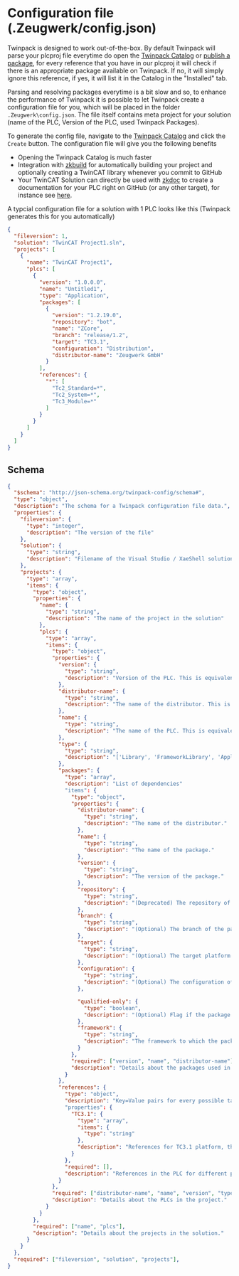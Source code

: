 # Configuration file (.Zeugwerk/config.json)

Twinpack is designed to work out-of-the-box. By default Twinpack will parse your plcproj file everytime do open the [Twinpack Catalog](#using-a-package) or [publish a package](#sharing-a-package), for every reference that you have in our plcproj it will check if there is an appropriate package available on Twinpack. If no, it will simply ignore this reference, if yes, it will list it in the Catalog in the "Installed" tab.

Parsing and resolving packages everytime is a bit slow and so, to enhance the performance of Twinpack it is possible to let Twinpack create a configuration file for you, which will be placed in the folder `.Zeugwerk\config.json`. The file itself contains meta project for your solution (name of the PLC, Version of the PLC, used Twinpack Packages).

To generate the config file, navigate to the [Twinpack Catalog](#using-a-package) and click the `Create` button. The configuration file will give you the following benefits

- Opening the Twinpack Catalog is much faster
- Integration with [zkbuild](https://github.com/Zeugwerk/zkbuild-action) for automatically building your project and optionally creating a TwinCAT library whenever you commit to GitHub
- Your TwinCAT Solution can directly be used with [zkdoc](https://github.com/Zeugwerk/zkdoc-action) to create a documentation for your PLC right on GitHub (or any other target), for instance see [here](https://stefanbesler.github.io/struckig/).

A typcial configuration file for a solution with 1 PLC looks like this (Twinpack generates this for you automatically)

```json
{
  "fileversion": 1,
  "solution": "TwinCAT Project1.sln",
  "projects": [
    {
      "name": "TwinCAT Project1",
      "plcs": [
        {
          "version": "1.0.0.0",
          "name": "Untitled1",
          "type": "Application",
          "packages": [
            {
              "version": "1.2.19.0",
              "repository": "bot",
              "name": "ZCore",
              "branch": "release/1.2",
              "target": "TC3.1",
              "configuration": "Distribution",
              "distributor-name": "Zeugwerk GmbH"
            }
          ],
          "references": {
            "*": [
              "Tc2_Standard=*",
              "Tc2_System=*",
              "Tc3_Module=*"
            ]
          }
        }
      ]
    }
  ]
}
```


## Schema

```json
{
  "$schema": "http://json-schema.org/twinpack-config/schema#",
  "type": "object",
  "description": "The schema for a Twinpack configuration file data.",
  "properties": {
    "fileversion": {
      "type": "integer",
      "description": "The version of the file"
    },
    "solution": {
      "type": "string",
      "description": "Filename of the Visual Studio / XaeShell solution including the file extension, e.g. Untitled1.sln"
    },
    "projects": {
      "type": "array",
      "items": {
        "type": "object",
        "properties": {
          "name": {
            "type": "string",
            "description": "The name of the project in the solution"
          },
          "plcs": {
            "type": "array",
            "items": {
              "type": "object",
              "properties": {
                "version": {
                  "type": "string",
                  "description": "Version of the PLC. This is equivalent to the version of the PLC project information in TwinCAT"
                },
                "distributor-name": {
                  "type": "string",
                  "description": "The name of the distributor. This is equivalent to the Company of the PLC project information in TwinCAT."
                },
                "name": {
                  "type": "string",
                  "description": "The name of the PLC. This is equivalent to the Title of the PLC project information in TwinCAT."
                },
                "type": {
                  "type": "string",
                  "description": "['Library', 'FrameworkLibrary', 'Application', 'Test']"
                },
                "packages": {
                  "type": "array",
                  "description": "List of dependencies"
                  "items": {
                    "type": "object",
                    "properties": {
                      "distributor-name": {
                        "type": "string",
                        "description": "The name of the distributor."
                      },
                      "name": {
                        "type": "string",
                        "description": "The name of the package."
                      },
                      "version": {
                        "type": "string",
                        "description": "The version of the package."
                      },
                      "repository": {
                        "type": "string",
                        "description": "(Deprecated) The repository of the package - this has been superseded by the distributor-name"
                      },
                      "branch": {
                        "type": "string",
                        "description": "(Optional) The branch of the package. This can be used for Feature branches, Bugfixing branches, it default to main"
                      },
                      "target": {
                        "type": "string",
                        "description": "(Optional) The target platform of the package. Defaults to 'TC3.1', which indicates the that package that is build for the latest version of Twinpack should be used"
                      },
                      "configuration": {
                        "type": "string",
                        "description": "(Optional) The configuration of the package. Default to 'Release', this can be used to distribute packages with different patches"
                      },

                      "qualified-only": {
                        "type": "boolean",
                        "description": "(Optional) Flag if the package should be inserted with the qualified-only attribute set, such that the namespace has to be explictly given"
                      },
                      "framework": {
                        "type": "string",
                        "description": "The framework to which the package belongs."
                      }
                    },
                    "required": ["version", "name", "distributor-name"],
                    "description": "Details about the packages used in the PLC."
                  }
                },
                "references": {
                  "type": "object",
                  "description": "Key=Value pairs for every possible target of the package"
                  "properties": {
                    "TC3.1": {
                      "type": "array",
                      "items": {
                        "type": "string"
                      },
                      "description": "References for TC3.1 platform, the references have to be in the form of Library=Version, e.g. Tc2_System=1.0.1.1"
                    }
                  },
                  "required": [],
                  "description": "References in the PLC for different platforms."
                }
              },
              "required": ["distributor-name", "name", "version", "type"],
              "description": "Details about the PLCs in the project."
            }
          }
        },
        "required": ["name", "plcs"],
        "description": "Details about the projects in the solution."
      }
    }
  },
  "required": ["fileversion", "solution", "projects"],
}

```
